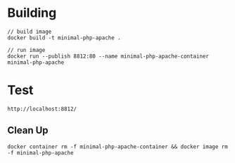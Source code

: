 # Building   
    // build image
    docker build -t minimal-php-apache .
    
    // run image
    docker run --publish 8812:80 --name minimal-php-apache-container minimal-php-apache

# Test
    http://localhost:8812/ 
## Clean Up
    docker container rm -f minimal-php-apache-container && docker image rm -f minimal-php-apache 

